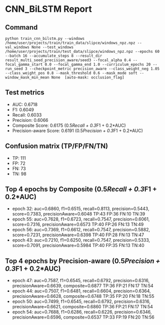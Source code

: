 # CNN_BiLSTM Report

## Command
```
python train_cnn_bilstm.py --windows /home/user/projects/train/train_data/slipce/windows_npz.npz --val_windows None --test_windows /home/user/projects/train/test_data/slipce/windows_npz.npz --epochs 60 --batch 16 --accumulate_steps 8 --result_dir result_multi_seed_precision_aware/seed3 --focal_alpha 0.4 --focal_gamma_start 0.0 --focal_gamma_end 1.0 --curriculum_epochs 20 --run_seed 3 --checkpoint_metric precision_aware --class_weight_neg 1.05 --class_weight_pos 0.8 --mask_threshold 0.6 --mask_mode soft --window_mask_min_mean None  [auto-mask: occlusion_flag]
```

## Test metrics
- AUC: 0.6718
- F1: 0.6049
- Recall: 0.6033
- Precision: 0.6066
- Composite Score: 0.6175 (0.5*Recall + 0.3*F1 + 0.2*AUC)
- Precision-aware Score: 0.6191 (0.5*Precision + 0.3*F1 + 0.2*AUC)
## Confusion matrix (TP/FP/FN/TN)
- TP: 111
- FP: 72
- FN: 73
- TN: 98

## Top 4 epochs by Composite (0.5*Recall + 0.3*F1 + 0.2*AUC)
- epoch 32: auc=0.6860, f1=0.6515, recall=0.8113, precision=0.5443, score=0.7383, precisionAware=0.6048  TP:43 FP:36 FN:10 TN:39
- epoch 55: auc=0.7628, f1=0.6723, recall=0.7547, precision=0.6061, score=0.7316, precisionAware=0.6573  TP:40 FP:26 FN:13 TN:49
- epoch 56: auc=0.7369, f1=0.6612, recall=0.7547, precision=0.5882, score=0.7231, precisionAware=0.6398  TP:40 FP:28 FN:13 TN:47
- epoch 43: auc=0.7210, f1=0.6250, recall=0.7547, precision=0.5333, score=0.7091, precisionAware=0.5984  TP:40 FP:35 FN:13 TN:40

## Top 4 epochs by Precision-aware (0.5*Precision + 0.3*F1 + 0.2*AUC)
- epoch 47: auc=0.7587, f1=0.6545, recall=0.6792, precision=0.6316, precisionAware=0.6639, composite=0.6877  TP:36 FP:21 FN:17 TN:54
- epoch 44: auc=0.7507, f1=0.6481, recall=0.6604, precision=0.6364, precisionAware=0.6628, composite=0.6748  TP:35 FP:20 FN:18 TN:55
- epoch 50: auc=0.7499, f1=0.6545, recall=0.6792, precision=0.6316, precisionAware=0.6621, composite=0.6860  TP:36 FP:21 FN:17 TN:54
- epoch 54: auc=0.7688, f1=0.6286, recall=0.6226, precision=0.6346, precisionAware=0.6596, composite=0.6537  TP:33 FP:19 FN:20 TN:56
